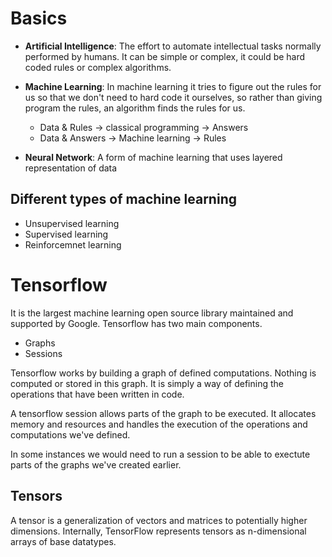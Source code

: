 # Basics

- **Artificial Intelligence**: The effort to automate intellectual tasks normally performed by humans. It can be simple or complex, it could be hard coded rules or complex algorithms.

- **Machine Learning**: In machine learning it tries to figure out the rules for us so that we don't need to hard code it ourselves, so rather than giving program the rules, an algorithm finds the rules for us.
	- Data & Rules -> classical programming -> Answers
	- Data & Answers -> Machine learning -> Rules

- **Neural Network**: A form of machine learning that uses layered representation of data

## Different types of machine learning

- Unsupervised learning
- Supervised learning
- Reinforcemnet learning

# Tensorflow

It is the largest machine learning open source library maintained and supported by Google. Tensorflow has two main components.
- Graphs
- Sessions

Tensorflow works by building a graph of defined computations. Nothing is computed or stored in this graph. It is simply a way of defining the operations that have been written in code.

A tensorflow session allows parts of the graph to be executed. It allocates memory and resources and handles the execution of the operations and computations we've defined.

In some instances we would need to run a session to be able to exectute parts of the graphs we've created earlier.

## Tensors

A tensor is a generalization of vectors and matrices to potentially higher dimensions. Internally, TensorFlow represents tensors as n-dimensional arrays of base datatypes.
